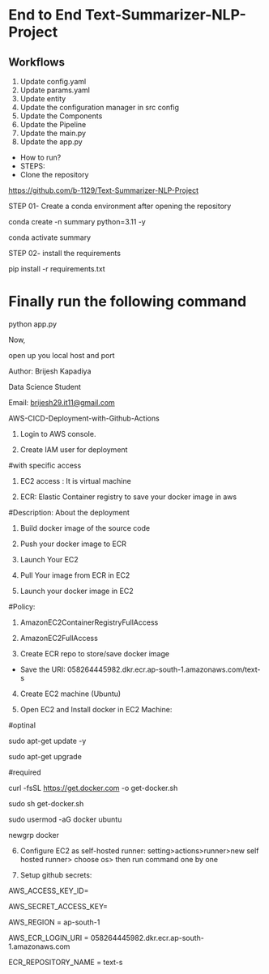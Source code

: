 # End to End Text-Summarizer-NLP-Project

## Workflows

1. Update config.yaml
2. Update params.yaml
3. Update entity
4. Update the configuration manager in src config
5. Update the Components
6. Update the Pipeline
7. Update the main.py
8. Update the app.py

- How to run?
- STEPS:
- Clone the repository

https://github.com/b-1129/Text-Summarizer-NLP-Project

STEP 01- Create a conda environment after opening the repository

conda create -n summary python=3.11 -y

conda activate summary

STEP 02- install the requirements

pip install -r requirements.txt

# Finally run the following command
python app.py

Now,

open up you local host and port

Author: Brijesh Kapadiya

Data Science Student

Email: brijesh29.it11@gmail.com

AWS-CICD-Deployment-with-Github-Actions

1. Login to AWS console.

2. Create IAM user for deployment

#with specific access

1. EC2 access : It is virtual machine

2. ECR: Elastic Container registry to save your docker image in aws


#Description: About the deployment

1. Build docker image of the source code

2. Push your docker image to ECR

3. Launch Your EC2 

4. Pull Your image from ECR in EC2

5. Launch your docker image in EC2

#Policy:

1. AmazonEC2ContainerRegistryFullAccess

2. AmazonEC2FullAccess

3. Create ECR repo to store/save docker image
- Save the URI: 058264445982.dkr.ecr.ap-south-1.amazonaws.com/text-s

4. Create EC2 machine (Ubuntu)

5. Open EC2 and Install docker in EC2 Machine:

#optinal

sudo apt-get update -y

sudo apt-get upgrade

#required

curl -fsSL https://get.docker.com -o get-docker.sh

sudo sh get-docker.sh

sudo usermod -aG docker ubuntu

newgrp docker

6. Configure EC2 as self-hosted runner:
setting>actions>runner>new self hosted runner> choose os> then run command one by one

7. Setup github secrets:

AWS_ACCESS_KEY_ID=

AWS_SECRET_ACCESS_KEY=

AWS_REGION = ap-south-1

AWS_ECR_LOGIN_URI = 058264445982.dkr.ecr.ap-south-1.amazonaws.com

ECR_REPOSITORY_NAME = text-s